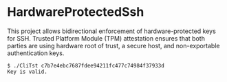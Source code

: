 # HardwareProtectedSsh

This project allows bidirectional enforcement of hardware-protected keys for SSH. Trusted Platform Module (TPM) attestation ensures that both parties are using hardware root of trust, a secure host, and non-exportable authentication keys.

```
$ ./CliTst c7b7e4ebc7687fdee94211fc477c74984f37933d
Key is valid.
```
